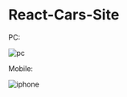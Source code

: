 # React-Cars-Site

PC:

![pc](https://github.com/KayChicken/React-Cars-Site/assets/105989236/a63740e6-6d62-4bc6-b856-693068e30f83)


Mobile:

![iphone](https://github.com/KayChicken/React-Cars-Site/assets/105989236/afed9357-0c4f-470d-b415-b89d0e980a79)
